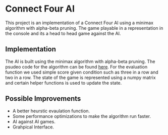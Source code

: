 # Connect Four AI

This project is an implementation of a Connect Four AI using a minimax algorithm with alpha-beta pruning. The game playable in a representation in the console and its a head to head game against the AI.


## Implementation

The AI is built using the minimax algorithm with alpha-beta pruning. The psudeo code for the algorithm can be found [here](https://en.wikipedia.org/wiki/Alpha–beta_pruning). For the evaluation function we used simple score given condition such as three in a row and two in a row. The state of the game is represented using a numpy matrix and certain helper functions is used to update the state.


## Possible Improvements
* A better heurstic evaulation function.
* Some performance optimizations to make the algorithm run faster.
* AI against AI games.
* Grahpical Interface.
